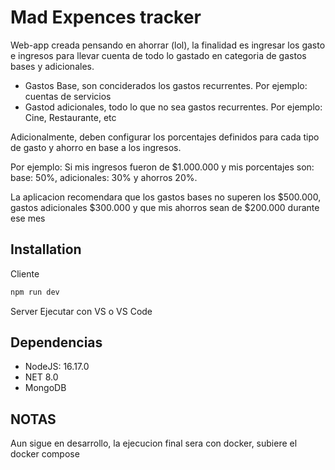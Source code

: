# Mad Expences tracker

Web-app creada pensando en ahorrar (lol), la finalidad es ingresar los gasto e ingresos para llevar cuenta de todo lo gastado en categoria de gastos bases y adicionales.
* Gastos Base, son conciderados los gastos recurrentes. Por ejemplo: cuentas de servicios
* Gastod adicionales, todo lo que no sea gastos recurrentes. Por ejemplo: Cine, Restaurante, etc


Adicionalmente, deben configurar los porcentajes definidos para cada tipo de gasto y ahorro en base a los ingresos.

Por ejemplo: Si mis ingresos fueron de $1.000.000 y mis porcentajes son: base: 50%, adicionales: 30% y ahorros 20%.

La aplicacion recomendara que los gastos bases no superen los $500.000, gastos adicionales $300.000 y que mis ahorros sean de $200.000 durante ese mes

## Installation

Cliente

```bash
npm run dev
```

Server
Ejecutar con VS o VS Code

## Dependencias
- NodeJS: 16.17.0
- NET 8.0
- MongoDB 

## NOTAS
Aun sigue en desarrollo, la ejecucion final sera con docker, subiere el docker compose